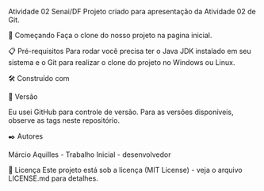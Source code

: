 Atividade 02 Senai/DF
Projeto criado para apresentação da Atividade 02 de Git.

🚀 Começando
Faça o clone do nosso projeto na pagina inicial.

📋 Pré-requisitos
Para rodar você precisa ter o Java JDK instalado em seu sistema e o Git para realizar o clone do projeto no Windows ou Linux.

🛠️ Construído com

📌 Versão

Eu usei GitHub para controle de versão. Para as versões disponíveis, observe as tags neste repositório.

✒️ Autores

Márcio Aquilles - Trabalho Inicial - desenvolvedor

📄 Licença
Este projeto está sob a licença (MIT License) - veja o arquivo LICENSE.md para detalhes.


